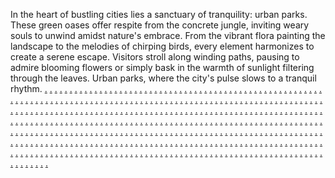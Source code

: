 In the heart of bustling cities lies a sanctuary of tranquility: urban parks. These green oases offer respite from the concrete jungle, inviting weary souls to unwind amidst nature's embrace. From the vibrant flora painting the landscape to the melodies of chirping birds, every element harmonizes to create a serene escape. Visitors stroll along winding paths, pausing to admire blooming flowers or simply bask in the warmth of sunlight filtering through the leaves. Urban parks, where the city's pulse slows to a tranquil rhythm.
<a href="https://revenuegridmarketingadsa.weebly.com/">.</a>
<a href="https://advertisemodemarketingzczc.weebly.com/">.</a>
<a href="https://droidviewmarketingszcscas.weebly.com/">.</a>
<a href="https://campaigntrademarketingascc.weebly.com/">.</a>
<a href="https://prspotmarketingsfs.weebly.com/">.</a>
<a href="https://cyberscopemarketingacsa.weebly.com/">.</a>
<a href="https://metab2bmarketingadkas.weebly.com/">.</a>
<a href="https://meshbaymarketingfsfs.weebly.com/">.</a>
<a href="https://dowaresmarkadaeting.weebly.com/">.</a>
<a href="https://marketingautomation1137.weebly.com/">.</a>
<a href="https://netcompanymarketingsac.weebly.com/">.</a>
<a href="https://virtualvillagemarketingzcs.weebly.com/">.</a>
<a href="https://marketingialmarketingcascsa.weebly.com/">.</a>
<a href="https://cyberhillmarketingczcz.weebly.com/">.</a>
<a href="https://techleadermarketingsddss.weebly.com/">.</a>
<a href="https://technologiesfocusmarketingsc.weebly.com/">.</a>
<a href="https://viralbarnmarketingdasda.weebly.com/">.</a>
<a href="https://datavaluesmarketingdsf.weebly.com/">.</a>
<a href="https://adhillmarketingcascas.weebly.com/">.</a>
<a href="https://marketingautomation1211.weebly.com/">.</a>
<a href="https://cryptworkshopmarketingcsacs.weebly.com/">.</a>
<a href="https://technologystudiomarketing.weebly.com/">.</a>
<a href="https://expertsdockmarketingscdssd.weebly.com/">.</a>
<a href="https://advertiseriedmarketingsccs.weebly.com/">.</a>
<a href="https://interactivepropertiesmarketingdvsd.weebly.com/">.</a>
<a href="https://roboticsclubmarketingvscs.weebly.com/">.</a>
<a href="https://zenmeshmarketingcvsas.weebly.com/">.</a>
<a href="https://bitsscanmarketingcscas.weebly.com/">.</a>
<a href="https://waresishmarketingsvjs.weebly.com/">.</a>
<a href="https://vectoriedmarketingsvxcvd.weebly.com/">.</a>
<a href="https://businessaffiliate.weebly.com/">.</a>
<a href="https://solidtechnomarketingg.weebly.com/">.</a>
<a href="https://relationscorpmarketingg.weebly.com/">.</a>
<a href="https://cryptcaremarketingg.weebly.com/">.</a>
<a href="https://bottomlineblogmarketingg.weebly.com/">.</a>
<a href="https://goaffiliatemarketingg.weebly.com/">.</a>
<a href="https://digitaltrademarketingg.weebly.com/">.</a>
<a href="https://strategygroupmarketingg.weebly.com/">.</a>
<a href="https://publicartmarketingg.weebly.com/">.</a>
<a href="https://informaticstiltmarketingg.weebly.com/">.</a>
<a href="https://searchshipmarketingg.weebly.com/">.</a>
<a href="https://marketingautomation1235.weebly.com/">.</a>
<a href="https://truecommunicationsmarketingaxsda.weebly.com/">.</a>
<a href="https://bottomlinecentermarketingadad.weebly.com/">.</a>
<a href="https://virtuallevelmarketingscds.weebly.com/">.</a>
<a href="https://prconnectionmarketingsccas.weebly.com/">.</a>
<a href="https://adsvaluemarketingsfs.weebly.com/">.</a>
<a href="https://bitpushmarketingdad.weebly.com/">.</a>
<a href="https://technologicmarketingsafs.weebly.com/">.</a>
<a href="https://coboxesmarketingada.weebly.com/">.</a>
<a href="https://roboticscorpmarketingawda.weebly.com/">.</a>
<a href="https://relationsbandmarketingada.weebly.com/">.</a>
<a href="https://marketingautomation1145.weebly.com/">.</a>
<a href="https://viralboostmarketingxasxcasc.weebly.com/">.</a>
<a href="https://communicationsbaymarketingcsac.weebly.com/">.</a>
<a href="https://netstoremarketingfvsf.weebly.com/">.</a>
<a href="https://techfactorymarketingcasca.weebly.com/">.</a>
<a href="https://optimizesyncmarketingadsd.weebly.com/">.</a>
<a href="https://informaticsvergemarketingdfgdk.weebly.com/">.</a>
<a href="https://coreadmarketingsdsc.weebly.com/">.</a>
<a href="https://communicationsoffermarketingcass.weebly.com/">.</a>
<a href="https://waretypemarketingadasd.weebly.com/">.</a>
<a href="https://labspalacemarketingsfvsda.weebly.com/">.</a>
<a href="https://marketingautomation1203.weebly.com/">.</a>
<a href="https://waresitemsmarketingxasdcs.weebly.com/">.</a>
<a href="https://affiliateaidmarketingadas.weebly.com/">.</a>
<a href="https://cybervergemarketingxczcz.weebly.com/">.</a>
<a href="https://startoptimizemarketingascas.weebly.com/">.</a>
<a href="https://optimizeindustrymarketingcascs.weebly.com/">.</a>
<a href="https://boxesitemsmarketingaxa.weebly.com/">.</a>
<a href="https://analyticsgrammarketingxaxas.weebly.com/">.</a>
<a href="https://communicationsscanmarketingsdvcskl.weebly.com/">.</a>
<a href="https://publicstoremarketingsfs.weebly.com/">.</a>
<a href="https://boxmakermarketingdsaf.weebly.com/">.</a>
<a href="https://marketingautomation1179.weebly.com/">.</a>
<a href="https://waresgearmarketingg.weebly.com/">.</a>
<a href="https://technolayermarketingg.weebly.com/">.</a>
<a href="https://audiencestripemarketingg.weebly.com/">.</a>
<a href="https://wizclubmarketingg.weebly.com/">.</a>
<a href="https://adclubmarketingg.weebly.com/">.</a>
<a href="https://enginespecialsmarketingg.weebly.com/">.</a>
<a href="https://boxesicamarketingg.weebly.com/">.</a>
<a href="https://viralflowmarketingg.weebly.com/">.</a>
<a href="https://bitbandmarketingg.weebly.com/">.</a>
<a href="https://datasidemarketingg.weebly.com/">.</a>
<a href="https://marketingautomation1153.weebly.com/">.</a>
<a href="https://labsenginemarketingg.weebly.com/">.</a>
<a href="https://datashackmarketingg.weebly.com/">.</a>
<a href="https://advertisingstartmarketingg.weebly.com/">.</a>
<a href="https://advertisegridmarketingg.weebly.com/">.</a>
<a href="https://scalestoremarketingg.weebly.com/">.</a>
<a href="https://seoworkmarketingg.weebly.com/">.</a>
<a href="https://advertisespacemarketingg.weebly.com/">.</a>
<a href="https://cybercaremarketingg.weebly.com/">.</a>
<a href="https://audiencedashmarketingg.weebly.com/">.</a>
<a href="https://bytespacemarketingg.weebly.com/">.</a>
<a href="https://marketingautomation1227.weebly.com/">.</a>
<a href="https://advertiseconceptmarketingg.weebly.com/">.</a>
<a href="https://b2bnessmarketingg.weebly.com/">.</a>
<a href="https://nanoblendmarketingg.weebly.com/">.</a>
<a href="https://technotagsmarketingg.weebly.com/">.</a>
<a href="https://warecedmarketingg.weebly.com/">.</a>
<a href="https://virtuallermarketingg.weebly.com/">.</a>
<a href="https://meshhousemarketingg.weebly.com/">.</a>
<a href="https://retailcapsulemarketingg.weebly.com/">.</a>
<a href="https://growthmostmarketingg.weebly.com/">.</a>
<a href="https://rackindustrymarketingg.weebly.com/">.</a>
<a href="https://marketingautomation1195.weebly.com/">.</a>
<a href="https://botstormmarketingg.weebly.com/">.</a>
<a href="https://warezhutmarketingg.weebly.com/">.</a>
<a href="https://meshscapemarketingg.weebly.com/">.</a>
<a href="https://makerevenuemarketingg.weebly.com/">.</a>
<a href="https://analyticsdesignmarketingg.weebly.com/">.</a>
<a href="https://cryptcastmarketingg.weebly.com/">.</a>
<a href="https://b2bvaluesmarketingg.weebly.com/">.</a>
<a href="https://chipsyncmarketingg.weebly.com/">.</a>
<a href="https://clearenginemarketingg.weebly.com/">.</a>
<a href="https://vectorglowmarketingg.weebly.com/">.</a>
<a href="https://marketingautomation1187.weebly.com/">.</a>
<a href="https://communicationsplaymarketingg.weebly.com/">.</a>
<a href="https://datahousemarketingg.weebly.com/">.</a>
<a href="https://vectorcentremarketingg.weebly.com/">.</a>
<a href="https://retailsidemarketingg.weebly.com/">.</a>
<a href="https://cyberlogicmarketingg.weebly.com/">.</a>
<a href="https://marketicianmarketingg.weebly.com/">.</a>
<a href="https://techcentremarketingg.weebly.com/">.</a>
<a href="https://botrisemarketingg.weebly.com/">.</a>
<a href="https://semgrammarketingg.weebly.com/">.</a>
<a href="https://technologiesiedmarketinge.weebly.com/">.</a>
<a href="https://marketingautomation1246.weebly.com/">.</a>
<a href="https://marketingautomation4845.weebly.com/">.</a>
<a href="https://marketingautomation4834.weebly.com/">.</a>
<a href="https://marketingautomation4907.weebly.com/">.</a>
<a href="https://marketingautomation4899.weebly.com/">.</a>
<a href="https://marketingautomation4892.weebly.com/">.</a>
<a href="https://marketingautomation4883.weebly.com/">.</a>
<a href="https://marketingautomation4875.weebly.com/">.</a>
<a href="https://marketingautomation4867.weebly.com/">.</a>
<a href="https://marketingautomation4861.weebly.com/">.</a>
<a href="https://marketingautomation4851.weebly.com/">.</a>
<a href="https://marketingautomation1230.weebly.com/">.</a>
<a href="https://marketingautomation4843.weebly.com/">.</a>
<a href="https://marketingautomation4839.weebly.com/">.</a>
<a href="https://marketingautomation4912.weebly.com/">.</a>
<a href="https://marketingautomation4904.weebly.com/">.</a>
<a href="https://marketingautomation4896.weebly.com/">.</a>
<a href="https://marketingautomation4888.weebly.com/">.</a>
<a href="https://marketingautomation4880.weebly.com/">.</a>
<a href="https://marketingautomation4872.weebly.com/">.</a>
<a href="https://marketingautomation4864.weebly.com/">.</a>
<a href="https://marketingautomation4856.weebly.com/">.</a>
<a href="https://marketingautomation1214.weebly.com/">.</a>
<a href="https://marketingautomation4990.weebly.com/">.</a>
<a href="https://marketingautomation4981.weebly.com/">.</a>
<a href="https://marketingautomation4973.weebly.com/">.</a>
<a href="https://marketingautomation4964.weebly.com/">.</a>
<a href="https://marketingautomation4962.weebly.com/">.</a>
<a href="https://marketingautomation4949.weebly.com/">.</a>
<a href="https://marketingautomation4941.weebly.com/">.</a>
<a href="https://marketingautomation4935.weebly.com/">.</a>
<a href="https://marketingautomation4925.weebly.com/">.</a>
<a href="https://marketingautomation4917.weebly.com/">.</a>
<a href="https://marketingautomation1198.weebly.com/">.</a>
<a href="https://marketingautomation4994.weebly.com/">.</a>
<a href="https://marketingautomation4986.weebly.com/">.</a>
<a href="https://marketingautomation4978.weebly.com/">.</a>
<a href="https://marketingautomation4970.weebly.com/">.</a>
<a href="https://marketingautomation4960.weebly.com/">.</a>
<a href="https://marketingautomation4954.weebly.com/">.</a>
<a href="https://marketingautomation4946.weebly.com/">.</a>
<a href="https://marketingautomation4938.weebly.com/">.</a>
<a href="https://marketingautomation4930.weebly.com/">.</a>
<a href="https://marketingautomation4922.weebly.com/">.</a>
<a href="https://marketingautomation1238.weebly.com/">.</a>
<a href="https://marketingautomation4847.weebly.com/">.</a>
<a href="https://marketingautomation4836.weebly.com/">.</a>
<a href="https://marketingautomation4909.weebly.com/">.</a>
<a href="https://marketingautomation4901.weebly.com/">.</a>
<a href="https://marketingautomation4893.weebly.com/">.</a>
<a href="https://marketingautomation4885.weebly.com/">.</a>
<a href="https://marketingautomation4877.weebly.com/">.</a>
<a href="https://marketingautomation4869.weebly.com/">.</a>
<a href="https://marketingautomation4860.weebly.com/">.</a>
<a href="https://marketingautomation4852.weebly.com/">.</a>
<a href="https://marketingautomation1221.weebly.com/">.</a>
<a href="https://marketingautomation4849.weebly.com/">.</a>
<a href="https://marketingautomation4841.weebly.com/">.</a>
<a href="https://marketingautomation4914.weebly.com/">.</a>
<a href="https://marketingautomation4906.weebly.com/">.</a>
<a href="https://marketingautomation4898.weebly.com/">.</a>
<a href="https://marketingautomation4890.weebly.com/">.</a>
<a href="https://marketingautomation4882.weebly.com/">.</a>
<a href="https://marketingautomation4874.weebly.com/">.</a>
<a href="https://marketingautomation4866.weebly.com/">.</a>
<a href="https://marketingautomation4858.weebly.com/">.</a>
<a href="https://marketingautomation1206.weebly.com/">.</a>
<a href="https://marketingautomation4989.weebly.com/">.</a>
<a href="https://marketingautomation4983.weebly.com/">.</a>
<a href="https://marketingautomation4975.weebly.com/">.</a>
<a href="https://marketingautomation4967.weebly.com/">.</a>
<a href="https://marketingautomation4957.weebly.com/">.</a>
<a href="https://marketingautomation4951.weebly.com/">.</a>
<a href="https://marketingautomation4943.weebly.com/">.</a>
<a href="https://marketingautomation4934.weebly.com/">.</a>
<a href="https://marketingautomation4927.weebly.com/">.</a>
<a href="https://marketingautomation4919.weebly.com/">.</a>
<a href="https://marketingautomation1190.weebly.com/">.</a>
<a href="https://analyticsscoutmarketingzs.weebly.com/">.</a>
<a href="https://informaticslabmarketingzs.weebly.com/">.</a>
<a href="https://rigservicesmarketingzs.weebly.com/">.</a>
<a href="https://informaticsfitmarketingzs.weebly.com/">.</a>
<a href="https://enginefuturemarketingzs.weebly.com/">.</a>
<a href="https://informaticsbasemarketingze.weebly.com/">.</a>
<a href="https://marketingautomation5022.weebly.com/">.</a>
<a href="https://marketingautomation5016.weebly.com/">.</a>
<a href="https://marketingautomation5003.weebly.com/">.</a>
<a href="https://marketingautomation5001.weebly.com/">.</a>
<a href="https://marketingautomation1247.weebly.com/">.</a>
<a href="https://marketingautomation4844.weebly.com/">.</a>
<a href="https://marketingautomation4835.weebly.com/">.</a>
<a href="https://marketingautomation4908.weebly.com/">.</a>
<a href="https://marketingautomation4900.weebly.com/">.</a>
<a href="https://marketingautomation4891.weebly.com/">.</a>
<a href="https://marketingautomation4884.weebly.com/">.</a>
<a href="https://marketingautomation4876.weebly.com/">.</a>
<a href="https://marketingautomation4868.weebly.com/">.</a>
<a href="https://marketingautomation4859.weebly.com/">.</a>
<a href="https://marketingautomation4854.weebly.com/">.</a>
<a href="https://marketingautomation1231.weebly.com/">.</a>
<a href="https://marketingautomation4848.weebly.com/">.</a>
<a href="https://marketingautomation4840.weebly.com/">.</a>
<a href="https://marketingautomation4913.weebly.com/">.</a>
<a href="https://marketingautomation4905.weebly.com/">.</a>
<a href="https://marketingautomation4897.weebly.com/">.</a>
<a href="https://marketingautomation4889.weebly.com/">.</a>
<a href="https://marketingautomation4881.weebly.com/">.</a>
<a href="https://marketingautomation4873.weebly.com/">.</a>
<a href="https://marketingautomation4865.weebly.com/">.</a>
<a href="https://marketingautomation4857.weebly.com/">.</a>
<a href="https://marketingautomation1215.weebly.com/">.</a>
<a href="https://marketingautomation4991.weebly.com/">.</a>
<a href="https://marketingautomation4982.weebly.com/">.</a>
<a href="https://marketingautomation4974.weebly.com/">.</a>
<a href="https://marketingautomation4966.weebly.com/">.</a>
<a href="https://marketingautomation4961.weebly.com/">.</a>
<a href="https://marketingautomation4950.weebly.com/">.</a>
<a href="https://marketingautomation4942.weebly.com/">.</a>
<a href="https://marketingautomation4933.weebly.com/">.</a>
<a href="https://marketingautomation4926.weebly.com/">.</a>
<a href="https://marketingautomation4918.weebly.com/">.</a>
<a href="https://marketingautomation1199.weebly.com/">.</a>
<a href="https://metarigmarketingzs.weebly.com/">.</a>
<a href="https://techhillmarketingzs.weebly.com/">.</a>
<a href="https://searchsolutionsmarketingzs.weebly.com/">.</a>
<a href="https://relationsdashmarketingzs.weebly.com/">.</a>
<a href="https://pixelicamarketingzs.weebly.com/">.</a>
<a href="https://bottomlinesprintmarketingze.weebly.com/">.</a>
<a href="https://marketingautomation5023.weebly.com/">.</a>
<a href="https://marketingautomation5017.weebly.com/">.</a>
<a href="https://marketingautomation5002z.weebly.com/">.</a>
<a href="https://marketingautomation5000.weebly.com/">.</a>
<a href="https://marketingautomation1239.weebly.com/">.</a>
<a href="https://marketingautomation4846.weebly.com/">.</a>
<a href="https://marketingautomation4837.weebly.com/">.</a>
<a href="https://marketingautomation4910.weebly.com/">.</a>
<a href="https://marketingautomation4902.weebly.com/">.</a>
<a href="https://marketingautomation4894.weebly.com/">.</a>
<a href="https://marketingautomation4886.weebly.com/">.</a>
<a href="https://marketingautomation4878.weebly.com/">.</a>
<a href="https://marketingautomation4870.weebly.com/">.</a>
<a href="https://marketingautomation4862.weebly.com/">.</a>
<a href="https://marketingautomation4853.weebly.com/">.</a>
<a href="https://marketingautomation1223.weebly.com/">.</a>
<a href="https://marketingautomation4947.weebly.com/">.</a>
<a href="https://marketingautomation4939.weebly.com/">.</a>
<a href="https://marketingautomation4931.weebly.com/">.</a>
<a href="https://marketingautomation4923.weebly.com/">.</a>
<a href="https://marketingautomation4916.weebly.com/">.</a>
<a href="https://marketingautomation4987.weebly.com/">.</a>
<a href="https://marketingautomation4979.weebly.com/">.</a>
<a href="https://marketingautomation4971.weebly.com/">.</a>
<a href="https://marketingautomation4963.weebly.com/">.</a>
<a href="https://marketingautomation4955.weebly.com/">.</a>
<a href="https://marketingautomation1207.weebly.com/">.</a>
<a href="https://marketingautomation4992.weebly.com/">.</a>
<a href="https://marketingautomation4984.weebly.com/">.</a>
<a href="https://marketingautomation4976.weebly.com/">.</a>
<a href="https://marketingautomation4968.weebly.com/">.</a>
<a href="https://marketingautomation4958.weebly.com/">.</a>
<a href="https://marketingautomation4952.weebly.com/">.</a>
<a href="https://marketingautomation4944.weebly.com/">.</a>
<a href="https://marketingautomation4937.weebly.com/">.</a>
<a href="https://marketingautomation4928.weebly.com/">.</a>
<a href="https://marketingautomation4920.weebly.com/">.</a>
<a href="https://marketingautomation1191.weebly.com/">.</a>
<a href="https://cryptensmarketingzs.weebly.com/">.</a>
<a href="https://chipsagamarketingzs.weebly.com/">.</a>
<a href="https://boostworkshopmarketingzs.weebly.com/">.</a>
<a href="https://microwaymarketingzs.weebly.com/">.</a>
<a href="https://boxescentremarketingzs.weebly.com/">.</a>
<a href="https://virallermarketingz.weebly.com/">.</a>
<a href="https://marketingautomation5020.weebly.com/">.</a>
<a href="https://marketingautomation5012.weebly.com/">.</a>
<a href="https://marketingautomation5004.weebly.com/">.</a>
<a href="https://marketingautomation4998.weebly.com/">.</a>
<a href="https://marketingautomation1183.weebly.com/">.</a>
<a href="https://marketingautomation4842.weebly.com/">.</a>
<a href="https://marketingautomation4838.weebly.com/">.</a>
<a href="https://marketingautomation4911.weebly.com/">.</a>
<a href="https://marketingautomation4903.weebly.com/">.</a>
<a href="https://marketingautomation4895.weebly.com/">.</a>
<a href="https://marketingautomation4887.weebly.com/">.</a>
<a href="https://marketingautomation4879.weebly.com/">.</a>
<a href="https://marketingautomation4871.weebly.com/">.</a>
<a href="https://marketingautomation4863.weebly.com/">.</a>
<a href="https://marketingautomation4855.weebly.com/">.</a>
<a href="https://marketingautomation1174.weebly.com/">.</a>
<a href="https://marketingautomation4988.weebly.com/">.</a>
<a href="https://marketingautomation4980.weebly.com/">.</a>
<a href="https://marketingautomation4972.weebly.com/">.</a>
<a href="https://marketingautomation4965.weebly.com/">.</a>
<a href="https://marketingautomation4956.weebly.com/">.</a>
<a href="https://marketingautomation4948.weebly.com/">.</a>
<a href="https://marketingautomation4940.weebly.com/">.</a>
<a href="https://marketingautomation4932.weebly.com/">.</a>
<a href="https://marketingautomation4924.weebly.com/">.</a>
<a href="https://marketingautomation4915.weebly.com/">.</a>
<a href="https://marketingautomation1182.weebly.com/">.</a>
<a href="https://marketingautomation4993.weebly.com/">.</a>
<a href="https://marketingautomation4985.weebly.com/">.</a>
<a href="https://marketingautomation4977.weebly.com/">.</a>
<a href="https://marketingautomation4969.weebly.com/">.</a>
<a href="https://marketingautomation4959.weebly.com/">.</a>
<a href="https://marketingautomation4953.weebly.com/">.</a>
<a href="https://marketingautomation4945.weebly.com/">.</a>
<a href="https://marketingautomation4936.weebly.com/">.</a>
<a href="https://marketingautomation4929.weebly.com/">.</a>
<a href="https://marketingautomation4921.weebly.com/">.</a>
<a href="https://marketingautomation1175.weebly.com/">.</a>
<a href="https://ppcspecialsmarketingzs.weebly.com/">.</a>
<a href="https://engineincmarketing.weebly.com/">.</a>
<a href="https://engineplaymarketingzs.weebly.com/">.</a>
<a href="https://nibbledockmarketingzs.weebly.com/">.</a>
<a href="https://strategystudiomarketingzs.weebly.com/">.</a>
<a href="https://gearlabmarketingze.weebly.com/">.</a>
<a href="https://marketingautomation5021.weebly.com/">.</a>
<a href="https://marketingautomation5018.weebly.com/">.</a>
<a href="https://marketingautomation5006.weebly.com/">.</a>
<a href="https://marketingautomation4995.weebly.com/">.</a>
<a href="https://softscanmarketing2928.weebly.com/">.</a>
<a href="https://softscanmarketing2972.weebly.com/">.</a>
<a href="https://softscanmarketing2964.weebly.com/">.</a>
<a href="https://softscanmarketing2956.weebly.com/">.</a>
<a href="https://softscanmarketing2948.weebly.com/">.</a>
<a href="https://softscanmarketing2941.weebly.com/">.</a>
<a href="https://softscanmarketing2932.weebly.com/">.</a>
<a href="https://softscanmarketing3007.weebly.com/">.</a>
<a href="https://softscanmarketing2996.weebly.com/">.</a>
<a href="https://softscanmarketing2988.weebly.com/">.</a>
<a href="https://softscanmarketing2980.weebly.com/">.</a>
<a href="https://softscanmarketing2890.weebly.com/">.</a>
<a href="https://softscanmarketing3010.weebly.com/">.</a>
<a href="https://softscanmarketing3001.weebly.com/">.</a>
<a href="https://softscanmarketing2993.weebly.com/">.</a>
<a href="https://softscanmarketing2985.weebly.com/">.</a>
<a href="https://softscanmarketing2977.weebly.com/">.</a>
<a href="https://softscanmarketing2969.weebly.com/">.</a>
<a href="https://softscanmarketing2961.weebly.com/">.</a>
<a href="https://softscanmarketing2953.weebly.com/">.</a>
<a href="https://softscanmarketing2945.weebly.com/">.</a>
<a href="https://softscanmarketing2937.weebly.com/">.</a>
<a href="https://softscanmarketing2929.weebly.com/">.</a>
<a href="https://softscanmarketing3090.weebly.com/">.</a>
<a href="https://softscanmarketing3081.weebly.com/">.</a>
<a href="https://softscanmarketing3073.weebly.com/">.</a>
<a href="https://softscanmarketing3065.weebly.com/">.</a>
<a href="https://softscanmarketing3057.weebly.com/">.</a>
<a href="https://softscanmarketing3049.weebly.com/">.</a>
<a href="https://softscanmarketing3041.weebly.com/">.</a>
<a href="https://softscanmarketing3032.weebly.com/">.</a>
<a href="https://softscanmarketing3020.weebly.com/">.</a>
<a href="https://softscanmarketing3014.weebly.com/">.</a>
<a href="https://softscanmarketing2888.weebly.com/">.</a>
<a href="https://softscanmarketing3094.weebly.com/">.</a>
<a href="https://softscanmarketing3085.weebly.com/">.</a>
<a href="https://softscanmarketing3078.weebly.com/">.</a>
<a href="https://softscanmarketing3069.weebly.com/">.</a>
<a href="https://softscanmarketing3062.weebly.com/">.</a>
<a href="https://softscanmarketing3054.weebly.com/">.</a>
<a href="https://softscanmarketing3045.weebly.com/">.</a>
<a href="https://softscanmarketing3034.weebly.com/">.</a>
<a href="https://softscanmarketing3030.weebly.com/">.</a>
<a href="https://softscanmarketing3019.weebly.com/">.</a>
<a href="https://softscanmarketing2922.weebly.com/">.</a>
<a href="https://softscanmarketing3004.weebly.com/">.</a>
<a href="https://softscanmarketing2997.weebly.com/">.</a>
<a href="https://softscanmarketing2991.weebly.com/">.</a>
<a href="https://softscanmarketing2981.weebly.com/">.</a>
<a href="https://softscanmarketing2973.weebly.com/">.</a>
<a href="https://softscanmarketing2965.weebly.com/">.</a>
<a href="https://softscanmarketing2957.weebly.com/">.</a>
<a href="https://softscanmarketing2949.weebly.com/">.</a>
<a href="https://softscanmarketing2940.weebly.com/">.</a>
<a href="https://softscanmarketing2933.weebly.com/">.</a>
<a href="https://softscanmarketing2880.weebly.com/">.</a>
<a href="https://softscanmarketing3009.weebly.com/">.</a>
<a href="https://softscanmarketing3002.weebly.com/">.</a>
<a href="https://softscanmarketing2994.weebly.com/">.</a>
<a href="https://softscanmarketing2986.weebly.com/">.</a>
<a href="https://softscanmarketing2978.weebly.com/">.</a>
<a href="https://softscanmarketing2970.weebly.com/">.</a>
<a href="https://softscanmarketing2962.weebly.com/">.</a>
<a href="https://softscanmarketing2954.weebly.com/">.</a>
<a href="https://softscanmarketing2946.weebly.com/">.</a>
<a href="https://softscanmarketing2938.weebly.com/">.</a>
<a href="https://softscanmarketing2923dd.weebly.com/">.</a>
<a href="https://softscanmarketing3089.weebly.com/">.</a>
<a href="https://softscanmarketing3082.weebly.com/">.</a>
<a href="https://softscanmarketing3074.weebly.com/">.</a>
<a href="https://softscanmarketing3066.weebly.com/">.</a>
<a href="https://softscanmarketing3061.weebly.com/">.</a>
<a href="https://softscanmarketing3050.weebly.com/">.</a>
<a href="https://softscanmarketing3044.weebly.com/">.</a>
<a href="https://softscanmarketing3036.weebly.com/">.</a>
<a href="https://softscanmarketing3022.weebly.com/">.</a>
<a href="https://softscanmarketing3015.weebly.com/">.</a>
<a href="https://softscanmarketing2881.weebly.com/">.</a>
<a href="https://softscanmarketing3169.weebly.com/">.</a>
<a href="https://softscanmarketing3165.weebly.com/">.</a>
<a href="https://softscanmarketing3156.weebly.com/">.</a>
<a href="https://softscanmarketing3144.weebly.com/">.</a>
<a href="https://softscanmarketing3141.weebly.com/">.</a>
<a href="https://softscanmarketing3132.weebly.com/">.</a>
<a href="https://softscanmarketing3124.weebly.com/">.</a>
<a href="https://softscanmarketing3117.weebly.com/">.</a>
<a href="https://softscanmarketing3110.weebly.com/">.</a>
<a href="https://softscanmarketing3100.weebly.com/">.</a>
<a href="https://softscanmarketing2914.weebly.com/">.</a>
<a href="https://softscanmarketing3005.weebly.com/">.</a>
<a href="https://softscanmarketing2998.weebly.com/">.</a>
<a href="https://softscanmarketing2990.weebly.com/">.</a>
<a href="https://softscanmarketing2982.weebly.com/">.</a>
